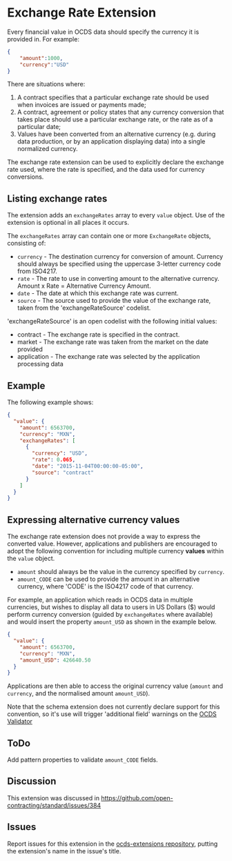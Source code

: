 # Exchange Rate Extension

Every financial value in OCDS data should specify the currency it is provided in. For example:

```json
{
    "amount":1000,
    "currency":"USD"
}
```

There are situations where:

1. A contract specifies that a particular exchange rate should be used when invoices are issued or payments made;
2. A contract, agreement or policy states that any currency conversion that takes place should use a particular exchange rate, or the rate as of a particular date;
3. Values have been converted from an alternative currency (e.g. during data production, or by an application displaying data) into a single normalized currency.

The exchange rate extension can be used to explicitly declare the exchange rate used, where the rate is specified, and the data used for currency conversions.

## Listing exchange rates

The extension adds an `exchangeRates` array to every `value` object. Use of the extension is optional in all places it occurs.

The `exchangeRates` array can contain one or more `ExchangeRate` objects, consisting of:

* `currency` - The destination currency for conversion of amount. Currency should always be specified using the uppercase 3-letter currency code from ISO4217.
* `rate` - The rate to use in converting amount to the alternative currency. Amount x Rate = Alternative Currency Amount.
* `date` - The date at which this exchange rate was current.
* `source` - The source used to provide the value of the exchange rate, taken from the 'exchangeRateSource' codelist.

'exchangeRateSource' is an open codelist with the following initial values:

* contract - The exchange rate is specified in the contract.
* market - The exchange rate was taken from the market on the date provided
* application - The exchange rate was selected by the application processing data


## Example

The following example shows:

```json
{
  "value": {
    "amount": 6563700,
    "currency": "MXN",
    "exchangeRates": [
      {
        "currency": "USD",
        "rate": 0.065,
        "date": "2015-11-04T00:00:00-05:00",
        "source": "contract"
      }
    ]
  }
}
```

## Expressing alternative currency values

The exchange rate extension does not provide a way to express the converted value. However, applications and publishers are encouraged to adopt the following convention for including multiple currency **values** within the `value` object.

* `amount` should always be the value in the currency specified by `currency`.
* `amount_CODE` can be used to provide the amount in an alternative currency, where 'CODE' is the ISO4217 code of that currency.

For example, an application which reads in OCDS data in multiple currencies, but wishes to display all data to users in US Dollars ($) would perform currency conversion (guided by `exchangeRates` where available) and would insert the property `amount_USD` as shown in the example below.

```json
{
  "value": {
    "amount": 6563700,
    "currency": "MXN",
    "amount_USD": 426640.50
  }
}
```

Applications are then able to access the original currency value (`amount` and `currency`, and the normalised amount `amount_USD`).

Note that the schema extension does not currently declare support for this convention, so it's use will trigger 'additional field' warnings on the [OCDS Validator](http://standard.open-contracting.org/validator/)

## ToDo

Add pattern properties to validate `amount_CODE` fields.

## Discussion

This extension was discussed in https://github.com/open-contracting/standard/issues/384

## Issues

Report issues for this extension in the [ocds-extensions repository](https://github.com/open-contracting/ocds-extensions/issues), putting the extension's name in the issue's title.
